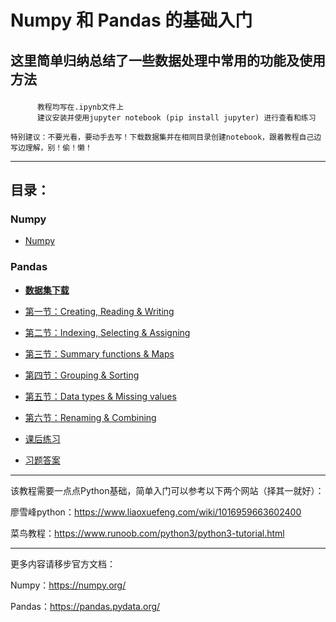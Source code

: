 # Numpy 和 Pandas 的基础入门

## 这里简单归纳总结了一些数据处理中常用的功能及使用方法<p>
          教程均写在.ipynb文件上
          建议安装并使用jupyter notebook (pip install jupyter) 进行查看和练习
          
`特别建议：不要光看，要动手去写！下载数据集并在相同目录创建notebook，跟着教程自己边写边理解，别！偷！懒！`

----------------------------------------------------------------------------------------------------
## 目录：
### Numpy
* [Numpy](https://github.com/eieneul/numpy-pandas/blob/master/Numpy.ipynb)<p>
### Pandas
* [__数据集下载__](https://github.com/eieneul/numpy-pandas/blob/master/winemag-data-50k-v2.csv)<p>
* [第一节：Creating, Reading & Writing](https://github.com/eieneul/numpy-pandas/blob/master/Pandas_01.ipynb)<p>
* [第二节：Indexing, Selecting & Assigning](https://github.com/eieneul/numpy-pandas/blob/master/Pandas_02.ipynb)<p>
* [第三节：Summary functions & Maps](https://github.com/eieneul/numpy-pandas/blob/master/Pandas_03.ipynb)<p>
* [第四节：Grouping & Sorting](https://github.com/eieneul/numpy-pandas/blob/master/Pandas_04.ipynb)<p>
* [第五节：Data types & Missing values](https://github.com/eieneul/numpy-pandas/blob/master/Pandas_05.ipynb)<p>
* [第六节：Renaming & Combining](https://github.com/eieneul/numpy-pandas/blob/master/Pandas_06.ipynb)<p>
* [课后练习](https://github.com/eieneul/numpy-pandas/tree/master/Pandas%20%E7%BB%83%E4%B9%A0%E9%A2%98)<p>
* [习题答案](https://github.com/eieneul/numpy-pandas/tree/master/Pandas%20%E4%B9%A0%E9%A2%98%E7%AD%94%E6%A1%88)<p>

          
----------------------------------------------------------------------------------------------------
该教程需要一点点Python基础，简单入门可以参考以下两个网站（择其一就好）：<p>
          廖雪峰python：https://www.liaoxuefeng.com/wiki/1016959663602400 <p>
          菜鸟教程：https://www.runoob.com/python3/python3-tutorial.html
                    
----------------------------------------------------------------------------------------------------

更多内容请移步官方文档：<p>
          Numpy：https://numpy.org/<p>
          Pandas：https://pandas.pydata.org/
